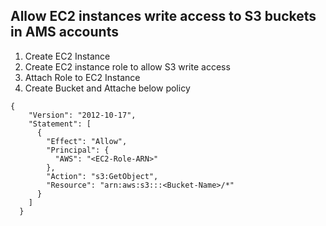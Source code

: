 ## Allow EC2 instances write access to S3 buckets in AMS accounts

1. Create EC2 Instance
2. Create EC2 instance role to allow S3 write access
3. Attach Role to EC2 Instance
4. Create Bucket and Attache below policy
```
{
    "Version": "2012-10-17",
    "Statement": [
      {
        "Effect": "Allow",
        "Principal": {
          "AWS": "<EC2-Role-ARN>"
        },
        "Action": "s3:GetObject",
        "Resource": "arn:aws:s3:::<Bucket-Name>/*"
      }
    ]
  }
  ```

  